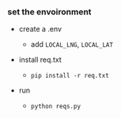 ### set the envoironment
- create a .env
    - add `LOCAL_LNG`, `LOCAL_LAT`

- install req.txt
    - `pip install -r req.txt`

- run
    - `python reqs.py`